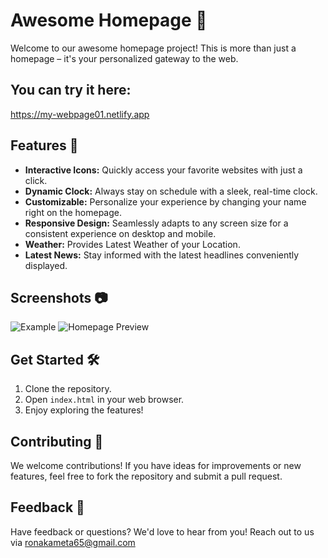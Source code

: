 

# Awesome Homepage 🌟

Welcome to our awesome homepage project! This is more than just a homepage – it's your personalized gateway to the web.

## You can try it here:
https://my-webpage01.netlify.app

## Features 🚀

- **Interactive Icons:** Quickly access your favorite websites with just a click.
- **Dynamic Clock:** Always stay on schedule with a sleek, real-time clock.
- **Customizable:** Personalize your experience by changing your name right on the homepage.
- **Responsive Design:** Seamlessly adapts to any screen size for a consistent experience on desktop and mobile.
- **Weather:** Provides Latest Weather of your Location.
- **Latest News:** Stay informed with the latest headlines conveniently displayed.

## Screenshots 📷

![Example](https://i.ibb.co/DKFdcYn/Screenshot-20240622-135338.png)
![Homepage Preview](https://i.ibb.co/z5bqpY1/Screenshot-20240622-135800.png)

## Get Started 🛠️

1. Clone the repository.
2. Open `index.html` in your web browser.
3. Enjoy exploring the features!

## Contributing 🤝

We welcome contributions! If you have ideas for improvements or new features, feel free to fork the repository and submit a pull request.

## Feedback 💬

Have feedback or questions? We'd love to hear from you! Reach out to us via ronakameta65@gmail.com

